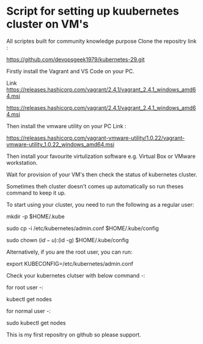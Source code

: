 Script for setting up kuubernetes cluster on VM's 
=============================================================================
All scriptes built for community knowledge purpose Clone the repositry link : 

https://github.com/devopsgeek1979/kubernetes-29.git

Firstly install the Vagrant and VS Code on your PC. 

Link https://releases.hashicorp.com/vagrant/2.4.1/vagrant_2.4.1_windows_amd64.msi

https://releases.hashicorp.com/vagrant/2.4.1/vagrant_2.4.1_windows_amd64.msi 

Then install the vmware utility on your PC Link : 

https://releases.hashicorp.com/vagrant-vmware-utility/1.0.22/vagrant-vmware-utility_1.0.22_windows_amd64.msi 

Then install your favourite virtulization software e.g. Virtual Box or VMware workstation. 

Wait for provision of your VM's then check the status of kubernetes cluster. 

Sometimes theh cluster doesn't comes up automatically so run theses command to keep it up. 

To start using your cluster, you need to run the following as a regular user:

mkdir -p $HOME/.kube

sudo cp -i /etc/kubernetes/admin.conf $HOME/.kube/config
  
sudo chown $(id -u):$(id -g) $HOME/.kube/config


Alternatively, if you are the root user, you can run:

export KUBECONFIG=/etc/kubernetes/admin.conf

Check your kubernetes clutser with below command -:

for root user -:

kubectl get nodes

for normal user -:

sudo kubectl get nodes

This is my first repositry on github so please support.